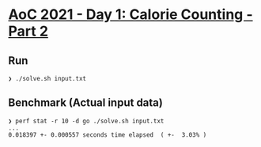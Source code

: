 # [AoC 2021 - Day 1: Calorie Counting - Part 2](https://adventofcode.com/2022/day/1)

Run
---

```
❯ ./solve.sh input.txt
```


Benchmark (Actual input data)
-----------------------------

```
❯ perf stat -r 10 -d go ./solve.sh input.txt
...
0.018397 +- 0.000557 seconds time elapsed  ( +-  3.03% )
```
